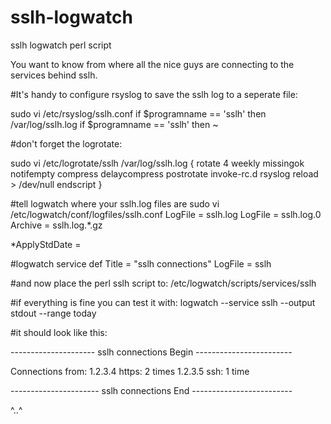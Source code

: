 sslh-logwatch
=============

sslh logwatch perl script

You want to know from where all the nice guys are connecting to the services behind sslh. 

#It's handy to configure rsyslog to save the sslh log to a seperate file: 

sudo vi /etc/rsyslog/sslh.conf
if $programname == 'sslh' then /var/log/sslh.log
if $programname == 'sslh' then ~

#don't forget the logrotate:

sudo vi /etc/logrotate/sslh
/var/log/sslh.log
{
        rotate 4
        weekly
        missingok
        notifempty
        compress
        delaycompress
        postrotate
                invoke-rc.d rsyslog reload > /dev/null
        endscript
}

#tell logwatch where your sslh.log files are 
sudo vi /etc/logwatch/conf/logfiles/sslh.conf
LogFile = sslh.log
LogFile = sslh.log.0
Archive = sslh.log.*.gz

*ApplyStdDate = 

#logwatch service def
Title = "sslh connections"
LogFile = sslh

#and now place the perl sslh script to:
/etc/logwatch/scripts/services/sslh


#if everything is fine you can test it with:
logwatch --service sslh --output stdout --range today

#it should look like this: 

 --------------------- sslh connections Begin ------------------------ 

 Connections from:
  1.2.3.4 https: 2 times
  1.2.3.5 ssh: 1 time

 ---------------------- sslh connections End ------------------------- 
 
 ^..^

